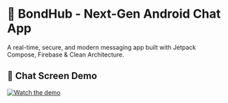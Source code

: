 # 💬 BondHub - Next-Gen Android Chat App
A real-time, secure, and modern messaging app built with Jetpack Compose, Firebase & Clean Architecture.

## 📱 Chat Screen Demo

[![Watch the demo](https://img.youtube.com/vi/tdbVj3AGl8M/0.jpg)](https://www.youtube.com/watch?v=tdbVj3AGl8M&list=PLUiXo0vwFX2tunJjeu0dAxfd8yRGOPiuj&index=4)


